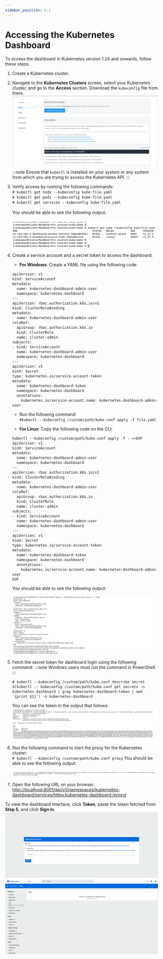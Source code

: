 ```yaml
---
sidebar_position: 6.1
---
```

# Accessing the Kubernetes Dashboard

To access the dashboard in Kubernetes version 1.24 and onwards, follow these steps:

1. Create a Kubernetes cluster.
2. Navigate to the **Kubernetes Clusters** screen, select your Kubernetes cluster, and go to the **Access** section. Download the `kubeconfig` file from there.
	 ![Access Section](img/Access.png)
	 :::note
	Ensure that `kubectl` is installed on your system or any system from which you are trying to access the Kubernetes API.
	 :::
3. Verify access by running the following commands: <br/>
	`# kubectl get node --kubeconfig kube-file.yaml`<br/>
	`# kubectl get pods --kubeconfig kube-file.yaml`<br/>
	`# kubectl get services --kubeconfig kube-file.yaml`<br/><br/>
	You should be able to see the following output:<br/><br/>
	![Code](img/Code1.png)
4.  Create a service account and a secret token to access the dashboard.
	- **For Windows**: Create a YAML file using the following code. 
	```
	apiVersion: v1
	kind: ServiceAccount
	metadata:
	  name: kubernetes-dashboard-admin-user
	  namespace: kubernetes-dashboard
	---
	apiVersion: rbac.authorization.k8s.io/v1
	kind: ClusterRoleBinding
	metadata:
	  name: kubernetes-dashboard-admin-user
	roleRef:
	  apiGroup: rbac.authorization.k8s.io
	  kind: ClusterRole
	  name: cluster-admin
	subjects:
	- kind: ServiceAccount
	  name: kubernetes-dashboard-admin-user
	  namespace: kubernetes-dashboard
	---
	apiVersion: v1
	kind: Secret
	type: kubernetes.io/service-account-token
	metadata:
	  name: kubernetes-dashboard-token
	  namespace: kubernetes-dashboard
	  annotations:
	    kubernetes.io/service-account.name: kubernetes-dashboard-admin-user
	```
	- Run the following command:<br/>
		 `#kubectl --kubeconfig /custom/path/kube.conf apply -f file.yaml`

	- **For Linux**: Copy the following code on the CLI:<br/>
	```
	kubectl --kubeconfig /custom/path/kube.conf apply -f - <<EOF
	apiVersion: v1
	kind: ServiceAccount
	metadata:
	  name: kubernetes-dashboard-admin-user
	  namespace: kubernetes-dashboard
	---
	apiVersion: rbac.authorization.k8s.io/v1
	kind: ClusterRoleBinding
	metadata:
	  name: kubernetes-dashboard-admin-user
	roleRef:
	  apiGroup: rbac.authorization.k8s.io
	  kind: ClusterRole
	  name: cluster-admin
	subjects:
	- kind: ServiceAccount
	  name: kubernetes-dashboard-admin-user
	  namespace: kubernetes-dashboard
	---
	apiVersion: v1
	kind: Secret
	type: kubernetes.io/service-account-token
	metadata:
	  name: kubernetes-dashboard-token
	  namespace: kubernetes-dashboard
	  annotations:
	    kubernetes.io/service-account.name: kubernetes-dashboard-admin-user
	EOF
	```

	You should be able to see the following output:<br/><br/>
	![Code](img/Code2.png)

 5. Fetch the secret token for dashboard login using the following command:
	:::note
	Windows users must run the command in PowerShell.
	:::
	
	```
	# kubectl --kubeconfig /custom/path/kube.conf describe secret $(kubectl -- kubeconfig /custom/path/kube.conf get secrets -n kubernetes-dashboard | grep kubernetes-dashboard-token | awk '{print $1}') -n kubernetes-dashboard
	```
	You can see the token in the output that follows.
			![Code](img/Code3.png)
	    
5. Run the following command to start the proxy for the Kubernetes cluster: <br/>
	`# kubectl --kubeconfig /custom/path/kube.conf proxy`
	You should be able to see the following output:<br/><br/>
	![Code](img/Code4.png)
7. Open the following URL on your browser:
	[http://localhost:8001/api/v1/namespaces/kubernetes-dashboard/services/https:kubernetes-dashboard:/proxy/](http://localhost:8001/api/v1/namespaces/kubernetes-dashboard/services/https:kubernetes-dashboard:/proxy/)

To view the dashboard interface, click **Token**, paste the token fetched from **Step 5**, and click **Sign in**.
![Dashboard Sign in](img/Dashboard2.png)
![Dashboard](img/KubernetesDashboard.png)
